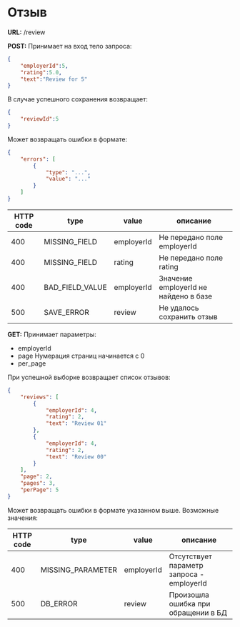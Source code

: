 # Отзыв


**URL:** /review

**POST:**
Принимает на вход тело запроса:
```json
{
	"employerId":5,
	"rating":5.0,
	"text":"Review for 5"
}
```

В случае успешного сохранения возвращает:
```json
{
	"reviewId":5
}
```

Может возвращать ошибки в формате:
```json
{
	"errors": [
		{
		    "type": "...",
		    "value": "..."
		}
	]
}
```
HTTP code | type | value | описание
----------|------|-------|-----------
400 | MISSING_FIELD | employerId | Не передано поле employerId
400 | MISSING_FIELD | rating | Не передано поле rating
400 | BAD_FIELD_VALUE | employerId | Значение employerId не найдено в базе
500 | SAVE_ERROR | review | Не удалось сохранить отзыв



**GET:**
Принимает параметры:

- employerId
- page	Нумерация страниц начинается  с 0
- per_page


При успешной выборке возвращает список отзывов:
```json
{
	"reviews": [
	  	{
			"employerId": 4,
			"rating": 2,
			"text": "Review 01"
		},
	  	{
			"employerId": 4,
			"rating": 2,
			"text": "Review 00"
		}
	],
	"page": 2,
	"pages": 3,
	"perPage": 5
}
```

Может возвращать ошибки в формате указанном выше.
Возможные значения:  

HTTP code | type | value | описание
----------|------|-------|-----------
400 | MISSING_PARAMETER | employerId | Отсутствует параметр запроса - employerId
500 | DB_ERROR | review | Произошла ошибка при обращении в БД
